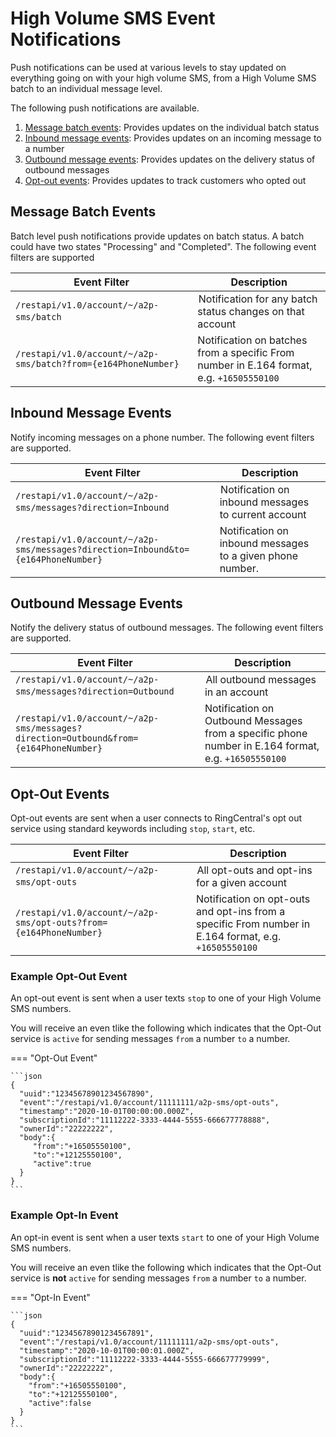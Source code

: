 # High Volume SMS Event Notifications

Push notifications can be used at various levels to stay updated on everything going on with your high volume SMS, from a High Volume SMS batch to an individual message level.

The following push notifications are available.

1. [Message batch events](#message-batch-events): Provides updates on the individual batch status
2. [Inbound message events](#inbound-message-events): Provides updates on an incoming message to a number
3. [Outbound message events](#outbound-message-events): Provides updates on the delivery status of outbound messages
4. [Opt-out events](#opt-out-events): Provides updates to track customers who opted out

## Message Batch Events

Batch level push notifications provide updates on batch status. A batch could have two states "Processing" and "Completed". The following event filters are supported

| Event Filter | Description |
|-|-|
| `/restapi/v1.0/account/~/a2p-sms/batch` | Notification for any batch status changes on that account |
| `/restapi/v1.0/account/~/a2p-sms/batch?from={e164PhoneNumber}` | Notification on batches from a specific From number in E.164 format, e.g. `+16505550100` |

## Inbound Message Events

Notify incoming messages on a phone number. The following event filters are supported.

| Event Filter | Description |
|-|-|
| `/restapi/v1.0/account/~/a2p-sms/messages?direction=Inbound` | Notification on inbound messages to current account |
| `/restapi/v1.0/account/~/a2p-sms/messages?direction=Inbound&to={e164PhoneNumber}` | Notification on inbound messages to a given phone number. |

## Outbound Message Events

Notify the delivery status of outbound messages. The following event filters are supported.

| Event Filter | Description |
|-|-|
| `/restapi/v1.0/account/~/a2p-sms/messages?direction=Outbound` | All outbound messages in an account |
| `/restapi/v1.0/account/~/a2p-sms/messages?direction=Outbound&from={e164PhoneNumber}` | Notification on Outbound Messages from a specific phone number in E.164 format, e.g. `+16505550100` |

## Opt-Out Events

Opt-out events are sent when a user connects to RingCentral's opt out service using standard keywords including `stop`,  `start`, etc.

| Event Filter | Description |
|-|-|
| `/restapi/v1.0/account/~/a2p-sms/opt-outs` | All opt-outs and opt-ins for a given account |
| `/restapi/v1.0/account/~/a2p-sms/opt-outs?from={e164PhoneNumber}` | Notification on opt-outs and opt-ins from a specific From number in E.164 format, e.g. `+16505550100` |

### Example Opt-Out Event

An opt-out event is sent when a user texts `stop` to one of your High Volume SMS numbers.

You will receive an even tlike the following which indicates that the Opt-Out service is `active` for sending messages `from` a number `to` a number.

=== "Opt-Out Event"

    ```json
    {
      "uuid":"12345678901234567890",
      "event":"/restapi/v1.0/account/11111111/a2p-sms/opt-outs",
      "timestamp":"2020-10-01T00:00:00.000Z",
      "subscriptionId":"11112222-3333-4444-5555-666677778888",
      "ownerId":"22222222",
      "body":{
         "from":"+16505550100",
         "to":"+12125550100",
         "active":true
      }
    }
    ```

### Example Opt-In Event

An opt-in event is sent when a user texts `start` to one of your High Volume SMS numbers.

You will receive an even tlike the following which indicates that the Opt-Out service is **not** `active` for sending messages `from` a number `to` a number.

=== "Opt-In Event"

    ```json
    {
      "uuid":"12345678901234567891",
      "event":"/restapi/v1.0/account/11111111/a2p-sms/opt-outs",
      "timestamp":"2020-10-01T00:00:01.000Z",
      "subscriptionId":"11112222-3333-4444-5555-666677779999",
      "ownerId":"22222222",
      "body":{
        "from":"+16505550100",
        "to":"+12125550100",
        "active":false
      }
    }
    ```
